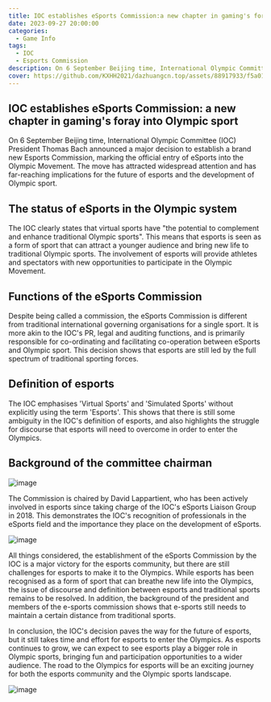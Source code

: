 ```yaml
---
title: IOC establishes eSports Commission:a new chapter in gaming's foray into Olympic sport
date: 2023-09-27 20:00:00
categories:
  - Game Info
tags:
  - IOC
  - Esports Commission
description: On 6 September Beijing time, International Olympic Committee (IOC) President Thomas Bach announced a major decision to establish a brand new Esports Commission
cover: https://github.com/KXHH2021/dazhuangcn.top/assets/88917933/f5a01dbd-c4ff-4592-bb8f-ab56ef861534
---
```


## IOC establishes eSports Commission: a new chapter in gaming's foray into Olympic sport

On 6 September Beijing time, International Olympic Committee (IOC) President Thomas Bach announced a major decision to establish a brand new Esports Commission, marking the official entry of eSports into the Olympic Movement. The move has attracted widespread attention and has far-reaching implications for the future of esports and the development of Olympic sport.

## The status of eSports in the Olympic system

The IOC clearly states that virtual sports have "the potential to complement and enhance traditional Olympic sports". This means that esports is seen as a form of sport that can attract a younger audience and bring new life to traditional Olympic sports. The involvement of esports will provide athletes and spectators with new opportunities to participate in the Olympic Movement.

## Functions of the eSports Commission

Despite being called a commission, the eSports Commission is different from traditional international governing organisations for a single sport. It is more akin to the IOC's PR, legal and auditing functions, and is primarily responsible for co-ordinating and facilitating co-operation between eSports and Olympic sport. This decision shows that esports are still led by the full spectrum of traditional sporting forces.

## Definition of esports

The IOC emphasises 'Virtual Sports' and 'Simulated Sports' without explicitly using the term 'Esports'. This shows that there is still some ambiguity in the IOC's definition of esports, and also highlights the struggle for discourse that esports will need to overcome in order to enter the Olympics.

## Background of the committee chairman

![image](https://github.com/KXHH2021/dazhuangcn.top/assets/88917933/88f1229a-281b-453a-b171-ac2cde1ac883)

The Commission is chaired by David Lappartient, who has been actively involved in esports since taking charge of the IOC's eSports Liaison Group in 2018. This demonstrates the IOC's recognition of professionals in the eSports field and the importance they place on the development of eSports.

![image](https://github.com/KXHH2021/dazhuangcn.top/assets/88917933/0ff9cd13-b75e-4914-8d67-7c464e122ac3)

All things considered, the establishment of the eSports Commission by the IOC is a major victory for the esports community, but there are still challenges for esports to make it to the Olympics. While esports has been recognised as a form of sport that can breathe new life into the Olympics, the issue of discourse and definition between esports and traditional sports remains to be resolved. In addition, the background of the president and members of the e-sports commission shows that e-sports still needs to maintain a certain distance from traditional sports.

In conclusion, the IOC's decision paves the way for the future of esports, but it still takes time and effort for esports to enter the Olympics. As esports continues to grow, we can expect to see esports play a bigger role in Olympic sports, bringing fun and participation opportunities to a wider audience. The road to the Olympics for esports will be an exciting journey for both the esports community and the Olympic sports landscape.

![image](https://github.com/KXHH2021/dazhuangcn.top/assets/88917933/9a65eae5-e2c2-45bf-bd6f-357a63ae2ae7)
